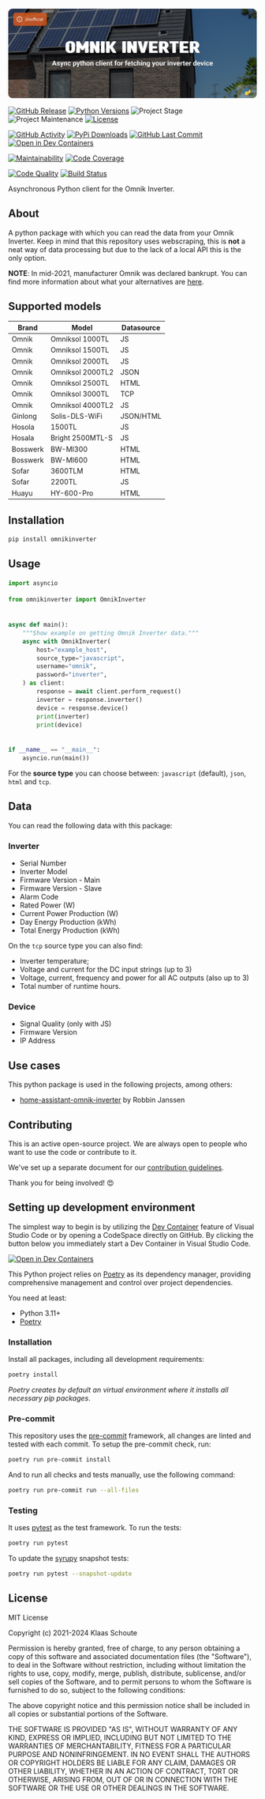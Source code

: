 <!-- Banner -->
![alt Banner of the Omnik Inverter package](https://raw.githubusercontent.com/klaasnicolaas/python-omnikinverter/main/assets/header_omnik_inverter-min.png)

<!-- PROJECT SHIELDS -->
[![GitHub Release][releases-shield]][releases]
[![Python Versions][python-versions-shield]][pypi]
![Project Stage][project-stage-shield]
![Project Maintenance][maintenance-shield]
[![License][license-shield]](LICENSE)

[![GitHub Activity][commits-shield]][commits-url]
[![PyPi Downloads][downloads-shield]][downloads-url]
[![GitHub Last Commit][last-commit-shield]][commits-url]
[![Open in Dev Containers][devcontainer-shield]][devcontainer]

[![Maintainability][maintainability-shield]][maintainability-url]
[![Code Coverage][codecov-shield]][codecov-url]

[![Code Quality][code-quality-shield]][code-quality]
[![Build Status][build-shield]][build-url]

Asynchronous Python client for the Omnik Inverter.

## About

A python package with which you can read the data from your Omnik Inverter. Keep in mind that this repository uses webscraping, this is **not** a neat way of data processing but due to the lack of a local API this is the only option.

**NOTE**: In mid-2021, manufacturer Omnik was declared bankrupt. You can find more information about what your alternatives are [here][energiewacht].

## Supported models

| Brand    | Model            | Datasource |
|----------|------------------|------------|
| Omnik    | Omniksol 1000TL  | JS         |
| Omnik    | Omniksol 1500TL  | JS         |
| Omnik    | Omniksol 2000TL  | JS         |
| Omnik    | Omniksol 2000TL2 | JSON       |
| Omnik    | Omniksol 2500TL  | HTML       |
| Omnik    | Omniksol 3000TL  | TCP        |
| Omnik    | Omniksol 4000TL2 | JS         |
| Ginlong  | Solis-DLS-WiFi   | JSON/HTML  |
| Hosola   | 1500TL           | JS         |
| Hosala   | Bright 2500MTL-S | JS         |
| Bosswerk | BW-MI300         | HTML       |
| Bosswerk | BW-MI600         | HTML       |
| Sofar    | 3600TLM          | HTML       |
| Sofar    | 2200TL           | JS         |
| Huayu    | HY-600-Pro       | HTML       |

## Installation

```bash
pip install omnikinverter
```

## Usage

```python
import asyncio

from omnikinverter import OmnikInverter


async def main():
    """Show example on getting Omnik Inverter data."""
    async with OmnikInverter(
        host="example_host",
        source_type="javascript",
        username="omnik",
        password="inverter",
    ) as client:
        response = await client.perform_request()
        inverter = response.inverter()
        device = response.device()
        print(inverter)
        print(device)


if __name__ == "__main__":
    asyncio.run(main())
```

For the **source type** you can choose between: `javascript` (default), `json`, `html` and `tcp`.

## Data

You can read the following data with this package:

### Inverter

- Serial Number
- Inverter Model
- Firmware Version - Main
- Firmware Version - Slave
- Alarm Code
- Rated Power (W)
- Current Power Production (W)
- Day Energy Production (kWh)
- Total Energy Production (kWh)

On the `tcp` source type you can also find:

- Inverter temperature;
- Voltage and current for the DC input strings (up to 3)
- Voltage, current, frequency and power for all AC outputs (also up to 3)
- Total number of runtime hours.

### Device

- Signal Quality (only with JS)
- Firmware Version
- IP Address

## Use cases

This python package is used in the following projects, among others:

- [home-assistant-omnik-inverter][omnik-inverter] by Robbin Janssen

## Contributing

This is an active open-source project. We are always open to people who want to
use the code or contribute to it.

We've set up a separate document for our
[contribution guidelines](CONTRIBUTING.md).

Thank you for being involved! :heart_eyes:

## Setting up development environment

The simplest way to begin is by utilizing the [Dev Container][devcontainer]
feature of Visual Studio Code or by opening a CodeSpace directly on GitHub.
By clicking the button below you immediately start a Dev Container in Visual Studio Code.

[![Open in Dev Containers][devcontainer-shield]][devcontainer]

This Python project relies on [Poetry][poetry] as its dependency manager,
providing comprehensive management and control over project dependencies.

You need at least:

- Python 3.11+
- [Poetry][poetry-install]

### Installation

Install all packages, including all development requirements:

```bash
poetry install
```

_Poetry creates by default an virtual environment where it installs all
necessary pip packages_.

### Pre-commit

This repository uses the [pre-commit][pre-commit] framework, all changes
are linted and tested with each commit. To setup the pre-commit check, run:

```bash
poetry run pre-commit install
```

And to run all checks and tests manually, use the following command:

```bash
poetry run pre-commit run --all-files
```

### Testing

It uses [pytest](https://docs.pytest.org/en/stable/) as the test framework. To run the tests:

```bash
poetry run pytest
```

To update the [syrupy](https://github.com/tophat/syrupy) snapshot tests:

```bash
poetry run pytest --snapshot-update
```

## License

MIT License

Copyright (c) 2021-2024 Klaas Schoute

Permission is hereby granted, free of charge, to any person obtaining a copy
of this software and associated documentation files (the "Software"), to deal
in the Software without restriction, including without limitation the rights
to use, copy, modify, merge, publish, distribute, sublicense, and/or sell
copies of the Software, and to permit persons to whom the Software is
furnished to do so, subject to the following conditions:

The above copyright notice and this permission notice shall be included in all
copies or substantial portions of the Software.

THE SOFTWARE IS PROVIDED "AS IS", WITHOUT WARRANTY OF ANY KIND, EXPRESS OR
IMPLIED, INCLUDING BUT NOT LIMITED TO THE WARRANTIES OF MERCHANTABILITY,
FITNESS FOR A PARTICULAR PURPOSE AND NONINFRINGEMENT. IN NO EVENT SHALL THE
AUTHORS OR COPYRIGHT HOLDERS BE LIABLE FOR ANY CLAIM, DAMAGES OR OTHER
LIABILITY, WHETHER IN AN ACTION OF CONTRACT, TORT OR OTHERWISE, ARISING FROM,
OUT OF OR IN CONNECTION WITH THE SOFTWARE OR THE USE OR OTHER DEALINGS IN THE
SOFTWARE.

[energiewacht]: https://www.energiewacht.com/hoofdsite/home/nieuws/omnik-failliet/
[omnik-inverter]: https://github.com/robbinjanssen/home-assistant-omnik-inverter

<!-- MARKDOWN LINKS & IMAGES -->
[build-shield]: https://github.com/klaasnicolaas/python-omnikinverter/actions/workflows/tests.yaml/badge.svg
[build-url]: https://github.com/klaasnicolaas/python-omnikinverter/actions/workflows/tests.yaml
[code-quality-shield]: https://github.com/klaasnicolaas/python-omnikinverter/actions/workflows/codeql.yaml/badge.svg
[code-quality]: https://github.com/klaasnicolaas/python-omnikinverter/actions/workflows/codeql.yaml
[commits-shield]: https://img.shields.io/github/commit-activity/y/klaasnicolaas/python-omnikinverter.svg
[commits-url]: https://github.com/klaasnicolaas/python-omnikinverter/commits/main
[codecov-shield]: https://codecov.io/gh/klaasnicolaas/python-omnikinverter/branch/main/graph/badge.svg?token=VQTR24YFQ9
[codecov-url]: https://codecov.io/gh/klaasnicolaas/python-omnikinverter
[devcontainer-shield]: https://img.shields.io/static/v1?label=Dev%20Containers&message=Open&color=blue&logo=visualstudiocode
[devcontainer]: https://vscode.dev/redirect?url=vscode://ms-vscode-remote.remote-containers/cloneInVolume?url=https://github.com/klaasnicolaas/python-omnikinverter
[downloads-shield]: https://img.shields.io/pypi/dm/omnikinverter
[downloads-url]: https://pypistats.org/packages/omnikinverter
[license-shield]: https://img.shields.io/github/license/klaasnicolaas/python-omnikinverter.svg
[last-commit-shield]: https://img.shields.io/github/last-commit/klaasnicolaas/python-omnikinverter.svg
[maintenance-shield]: https://img.shields.io/maintenance/yes/2024.svg
[maintainability-shield]: https://api.codeclimate.com/v1/badges/ec5166b74a63f375d1a1/maintainability
[maintainability-url]: https://codeclimate.com/github/klaasnicolaas/python-omnikinverter/maintainability
[project-stage-shield]: https://img.shields.io/badge/project%20stage-experimental-yellow.svg
[pypi]: https://pypi.org/project/omnikinverter/
[python-versions-shield]: https://img.shields.io/pypi/pyversions/omnikinverter
[releases-shield]: https://img.shields.io/github/release/klaasnicolaas/python-omnikinverter.svg
[releases]: https://github.com/klaasnicolaas/python-omnikinverter/releases

[poetry-install]: https://python-poetry.org/docs/#installation
[poetry]: https://python-poetry.org
[pre-commit]: https://pre-commit.com
